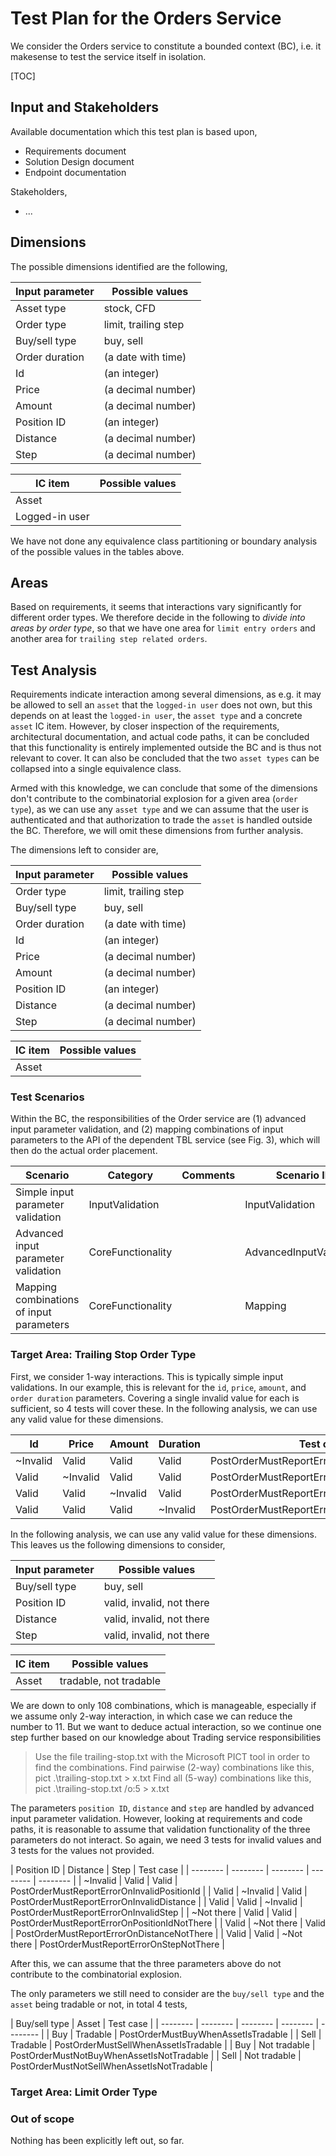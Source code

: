 # Test Plan for the Orders Service

We consider the Orders service to constitute a bounded context (BC), i.e. it makesense to test the service itself in isolation.

[TOC]

## Input and Stakeholders

Available documentation which this test plan is based upon,

- Requirements document
- Solution Design document
- Endpoint documentation

Stakeholders,

- ...

## Dimensions

The possible dimensions identified are the following,

| Input parameter | Possible values |
| --------------- | --------------- |
| Asset type | stock, CFD |
| Order type | limit, trailing step |
| Buy/sell type | buy, sell |
| Order duration | (a date with time) |
| Id | (an integer) |
| Price | (a decimal number) |
| Amount | (a decimal number) |
| Position ID | (an integer) |
| Distance | (a decimal number) |
| Step | (a decimal number) |

| IC item | Possible values |
| --------------- | --------------- |
| Asset |  |
| Logged-in user |  |

We have not done any equivalence class partitioning or boundary analysis of the possible values in the tables above.

## Areas

Based on requirements, it seems that interactions vary significantly for different order types. We therefore decide in the following to *divide into areas by order type*, so that we have one area for `limit entry orders` and another area for `trailing step related orders`.

## Test Analysis

Requirements indicate interaction among several dimensions, as e.g. it may be allowed to sell an `asset` that the `logged-in user` does not own, but this depends on at least the `logged-in user`, the `asset type` and a concrete `asset` IC item. However, by closer inspection of the requirements, architectural documentation, and actual code paths, it can be concluded that this functionality is entirely implemented outside the BC and is thus not relevant to cover. It can also be concluded that the two `asset types` can be collapsed into a single equivalence class.

Armed with this knowledge, we can conclude that some of the dimensions don't contribute to the combinatorial explosion for a given area (`order type`), as we can use any `asset type` and we can assume that the user is authenticated and that authorization to trade the `asset` is handled outside the BC. Therefore, we will omit these dimensions from further analysis.

The dimensions left to consider are,

| Input parameter | Possible values |
| --------------- | --------------- |
| Order type | limit, trailing step |
| Buy/sell type | buy, sell |
| Order duration | (a date with time) |
| Id | (an integer) |
| Price | (a decimal number) |
| Amount | (a decimal number) |
| Position ID | (an integer) |
| Distance | (a decimal number) |
| Step | (a decimal number) |

| IC item | Possible values |
| --------------- | --------------- |
| Asset |  |

### Test Scenarios

Within the BC, the responsibilities of the Order service are (1) advanced input parameter validation, and (2) mapping combinations of input parameters to the API of the dependent TBL service (see Fig. 3), which will then do the actual order placement.

| Scenario                   | Category                 | Comments | Scenario ID     |
| -------------------------- | ------------------------ | -------- | --------------- |
| Simple input parameter validation | InputValidation |          | InputValidation |
| Advanced input parameter validation | CoreFunctionality |          | AdvancedInputValidation |
| Mapping combinations of input parameters | CoreFunctionality        |          | Mapping |

### Target Area: Trailing Stop Order Type

First, we consider 1-way interactions. This is typically simple input validations. In our example, this is relevant for the `id`, `price`, `amount`, and `order duration` parameters. Covering a single invalid value for each is sufficient, so 4 tests will cover these. In the following analysis, we can use any valid value for these dimensions.

| Id       | Price    | Amount   | Duration | Test case |
| -------- | -------- | -------- | -------- | -------- |
| ~Invalid | Valid    | Valid    | Valid    | PostOrderMustReportErrorWhenInvalidId |
| Valid    | ~Invalid | Valid    | Valid    | PostOrderMustReportErrorWhenInvalidPrice |
| Valid    | Valid    | ~Invalid | Valid    | PostOrderMustReportErrorWhenInvalidAmount |
| Valid    | Valid    | Valid    | ~Invalid | PostOrderMustReportErrorWhenInvalidDuration |

In the following analysis, we can use any valid value for these dimensions. This leaves us the following dimensions to consider,

| Input parameter | Possible values |
| --------------- | --------------- |
| Buy/sell type | buy, sell |
| Position ID | valid, invalid, not there |
| Distance | valid, invalid, not there |
| Step | valid, invalid, not there |

| IC item | Possible values |
| --------------- | --------------- |
| Asset | tradable, not tradable |

We are down to only 108 combinations, which is manageable, especially if we assume only 2-way interaction, in which case we can reduce the number to 11. But we want to deduce actual interaction, so we continue one step further based on our knowledge about Trading service responsibilities

> Use the file trailing-stop.txt with the Microsoft PICT tool in order to find the combinations.
> Find pairwise (2-way) combinations like this,
> pict .\trailing-stop.txt  > x.txt
> Find all (5-way) combinations like this,
> pict .\trailing-stop.txt /o:5 > x.txt

The parameters `position ID`, `distance` and `step` are handled by advanced input parameter validation. However, looking at requirements and code paths, it is reasonable to assume that validation functionality of the three parameters do not interact. So again, we need 3 tests for invalid values and 3 tests for the values not provided.

| Position ID | Distance | Step  | Test case |
| -------- | -------- | -------- | -------- | -------- |
| ~Invalid | Valid    | Valid    | PostOrderMustReportErrorOnInvalidPositionId |
| Valid | ~Invalid    | Valid    | PostOrderMustReportErrorOnInvalidDistance |
| Valid | Valid    | ~Invalid    | PostOrderMustReportErrorOnInvalidStep |
| ~Not there | Valid    | Valid    | PostOrderMustReportErrorOnPositionIdNotThere |
| Valid | ~Not there    | Valid    | PostOrderMustReportErrorOnDistanceNotThere |
| Valid | Valid    | ~Not there    | PostOrderMustReportErrorOnStepNotThere |

After this, we can assume that the three parameters above do not contribute to the combinatorial explosion.

The only parameters we still need to consider are the `buy/sell type` and the `asset` being tradable or not, in total 4 tests,

| Buy/sell type | Asset | Test case |
| -------- | -------- | -------- | -------- | -------- |
| Buy | Tradable   | PostOrderMustBuyWhenAssetIsTradable |
| Sell | Tradable   | PostOrderMustSellWhenAssetIsTradable |
| Buy | Not tradable   | PostOrderMustNotBuyWhenAssetIsNotTradable |
| Sell | Not tradable   | PostOrderMustNotSellWhenAssetIsNotTradable |

### Target Area: Limit Order Type

### Out of scope

Nothing has been explicitly left out, so far.
